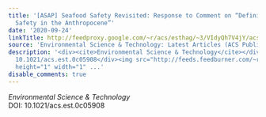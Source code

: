 ```yaml
---
title: '[ASAP] Seafood Safety Revisited: Response to Comment on “Defining Seafood
  Safety in the Anthropocene”'
date: '2020-09-24'
linkTitle: http://feedproxy.google.com/~r/acs/esthag/~3/VIdyQh7V4jY/acs.est.0c05908
source: 'Environmental Science & Technology: Latest Articles (ACS Publications)'
description: '<div><cite>Environmental Science & Technology</cite></div><div>DOI:
  10.1021/acs.est.0c05908</div><img src="http://feeds.feedburner.com/~r/acs/esthag/~4/VIdyQh7V4jY"
  height="1" width="1" ...'
disable_comments: true
---
```

<div><cite>Environmental Science & Technology</cite></div><div>DOI: 10.1021/acs.est.0c05908</div><img src="http://feeds.feedburner.com/~r/acs/esthag/~4/VIdyQh7V4jY" height="1" width="1" ...